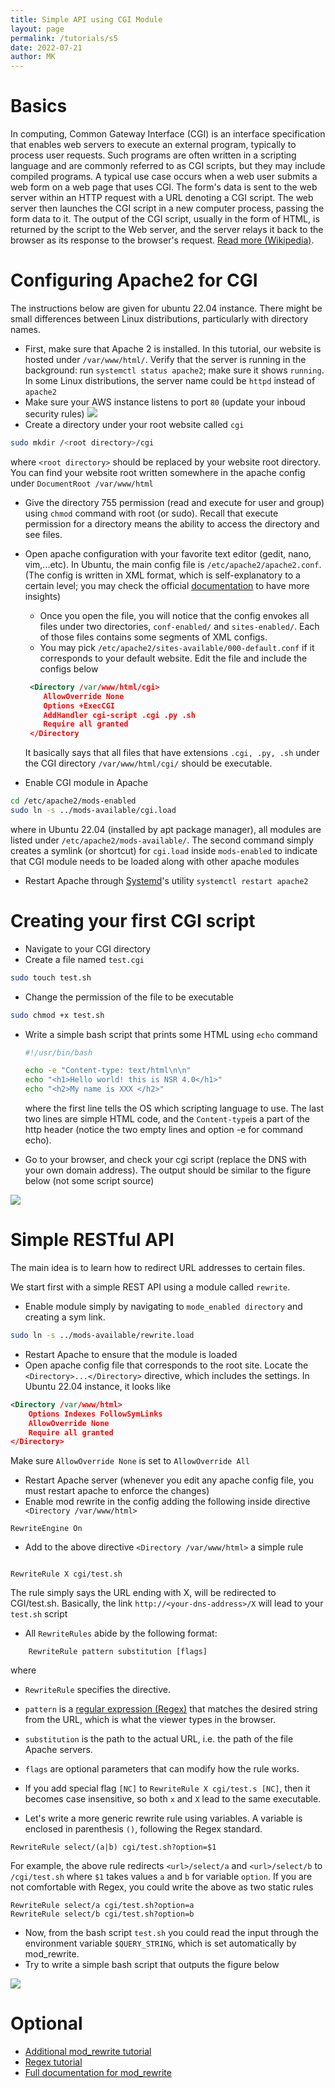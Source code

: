 ```yaml
---
title: Simple API using CGI Module
layout: page
permalink: /tutorials/s5
date: 2022-07-21
author: MK
---
```



# Basics
In computing, Common Gateway Interface (CGI) is an interface specification that enables web servers to execute an external program, typically to process user requests. Such programs are often written in a scripting language and are commonly referred to as CGI scripts, but they may include compiled programs. A typical use case occurs when a web user submits a web form on a web page that uses CGI. The form's data is sent to the web server within an HTTP request with a URL denoting a CGI script. The web server then launches the CGI script in a new computer process, passing the form data to it. The output of the CGI script, usually in the form of HTML, is returned by the script to the Web server, and the server relays it back to the browser as its response to the browser's request.
[Read more (Wikipedia)](https://en.wikipedia.org/wiki/Common_Gateway_Interface).

# Configuring Apache2 for CGI
The instructions below are given for ubuntu 22.04 instance. There might be small differences between Linux distributions, particularly with directory names.

* First, make sure that Apache 2 is installed. In this tutorial, our website is hosted under `/var/www/html/`. Verify that the server is running in the background: run `systemctl status apache2`; make sure it shows `running`. In some Linux distributions, the server name could be `httpd` instead of `apache2`
* Make sure your AWS instance listens to port `80` (update your inboud security rules)
![](/tutorials/sys/sys5-fire.png)
* Create a directory under your root website called `cgi` 
```bash 
sudo mkdir /<root directory>/cgi
``` 
where `<root directory>` should be replaced by your website root directory. You can find your website root  written somewhere in the apache config under `DocumentRoot /var/www/html`
* Give the directory 755 permission (read and execute for user and group) using `chmod` command with root (or sudo). Recall that execute permission for a directory means the ability to access the directory and see files.
*  Open apache configuration with your favorite text editor (gedit, nano, vim,...etc). In Ubuntu, the main config file is `/etc/apache2/apache2.conf`. (The config is written in XML format, which is self-explanatory to a certain level; you may check the official [documentation](https://httpd.apache.org/docs/current/configuring.html) to have more insights)
    *  Once you open the file, you will notice that the config envokes all files under two directories, `conf-enabled/` and `sites-enabled/`. Each of those files contains some segments of XML configs. 
    *  You may pick `/etc/apache2/sites-available/000-default.conf` if it corresponds to your default website. Edit the file and include the configs below
    
    ```xml
     <Directory /var/www/html/cgi>
        AllowOverride None
        Options +ExecCGI
        AddHandler cgi-script .cgi .py .sh
        Require all granted
     </Directory
    ```
    It basically says that all files that have extensions `.cgi, .py, .sh` under the CGI directory `/var/www/html/cgi/` should be executable. 
* Enable CGI module in Apache
```bash 
cd /etc/apache2/mods-enabled
sudo ln -s ../mods-available/cgi.load
```
where in Ubuntu 22.04  (installed by apt package manager), all modules are listed under `/etc/apache2/mods-available/`. The second command simply creates a symlink (or shortcut) for `cgi.load` inside `mods-enabled` to indicate that CGI module needs to be loaded along with other apache modules 
*  Restart Apache through [Systemd](https://en.wikipedia.org/wiki/Systemd)'s utility `systemctl restart apache2`


# Creating your first CGI script
* Navigate to your CGI directory
* Create a file named `test.cgi`
```bash
sudo touch test.sh
```
* Change the permission of the file to be executable  
```bash
sudo chmod +x test.sh
``` 
* Write a simple bash script that prints some HTML using `echo` command

    ```bash
    #!/usr/bin/bash

    echo -e "Content-type: text/html\n\n"
    echo "<h1>Hello world! this is NSR 4.0</h1>"
    echo "<h2>My name is XXX </h2>"
    ```
    where the first line tells the OS which scripting language to use. The last two lines are simple HTML code, and the `Content-type`is a part of the http header (notice the two empty lines and option -e for command echo).

* Go to your browser, and check your cgi script (replace the DNS with your own domain address). The output should be similar to the figure below (not some script source)

![](/tutorials/sys/sys5-hello-world.png)


# Simple RESTful API
The main idea is to learn how to redirect URL addresses to certain files. 

We start first with a simple REST API using a module called `rewrite`. 

* Enable module simply by navigating to `mode_enabled directory` and creating a sym link.
```bash
sudo ln -s ../mods-available/rewrite.load
```
* Restart Apache to ensure that the module is loaded
* Open apache config file that corresponds to the root site. Locate the `<Directory>...</Directory>` directive, which includes the settings. In Ubuntu 22.04 instance, it looks like

 ```xml
 <Directory /var/www/html>
     Options Indexes FollowSymLinks
     AllowOverride None
     Require all granted
 </Directory>
```
Make sure `AllowOverride None` is set to `AllowOverride All`
* Restart Apache server (whenever you edit any apache config file, you must restart apache to enforce the changes)
* Enable mod rewrite in the config adding the following inside directive ` <Directory /var/www/html>` 

```
RewriteEngine On
```
* Add to the above directive `<Directory /var/www/html>` a simple rule

```

RewriteRule X cgi/test.sh
```
The rule simply says the URL ending with X, will be redirected to CGI/test.sh. Basically, the link `http://<your-dns-address>/X` will lead to your `test.sh` script
* All `RewriteRules` abide by the following format:

```
    RewriteRule pattern substitution [flags]
```
where

* `RewriteRule` specifies the directive.
* `pattern` is a [regular expression (Regex)](https://www.digitalocean.com/community/tutorials/an-introduction-to-regular-expressions) that matches the desired string from the URL, which is what the viewer types in the browser.
* `substitution` is the path to the actual URL, i.e. the path of the file Apache servers.
* `flags` are optional parameters that can modify how the rule works.

* If you add special flag `[NC]` to `RewriteRule X cgi/test.s [NC]`, then it becomes case insensitive, so both `x` and `X` lead to the same executable.
* Let's write a more generic rewrite rule using variables. A variable is enclosed in parenthesis `()`, following the Regex standard. 

```
RewriteRule select/(a|b) cgi/test.sh?option=$1
```
For example, the above rule redirects `<url>/select/a` and `<url>/select/b` to `/cgi/test.sh` where `$1` takes values  `a` and `b` for variable `option`. If you are not comfortable with Regex, you could write the above as two static rules

```
RewriteRule select/a cgi/test.sh?option=a
RewriteRule select/b cgi/test.sh?option=b
```
* Now, from the bash script `test.sh` you could read the input through the environment variable `$QUERY_STRING`, which is set automatically by mod_rewrite.
* Try to write a simple bash script that outputs the figure below

![](/tutorials/sys/sys5-mod-rewrite.png)


# Optional
- [Additional mod_rewrite tutorial](https://www.digitalocean.com/community/tutorials/how-to-rewrite-urls-with-mod_rewrite-for-apache-on-ubuntu-16-04)
- [Regex tutorial](https://www.digitalocean.com/community/tutorials/an-introduction-to-regular-expressions)
- [Full documentation for mod_rewrite](https://httpd.apache.org/docs/current/mod/mod_rewrite.html)